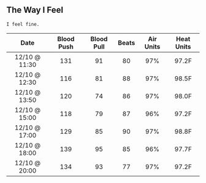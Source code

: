 ## The Way I Feel

```text
I feel fine.
```

| Date          | Blood Push | Blood Pull | Beats     | Air Units | Heat Units |
| :---------------: | :---------------:  | :---------------:  | :---------------: | :---------------: | :---------------:  |
| 12/10 @ 11:30 | 131        | 91         | 80        | 97%       | 97.2F      |
| 12/10 @ 12:30 | 116        | 81         | 88        | 97%       | 98.5F      |
| 12/10 @ 13:50 | 120        | 74         | 86        | 97%       | 98.0F      |
| 12/10 @ 15:00 | 118        | 79         | 87        | 96%       | 97.2F      |
| 12/10 @ 17:00 | 129        | 85         | 90        | 97%       | 98.8F      |
| 12/10 @ 18:00 | 139        | 95         | 85        | 96%       | 97.7F      |
| 12/10 @ 20:00 | 134        | 93         | 77        | 97%       | 97.2F      |
